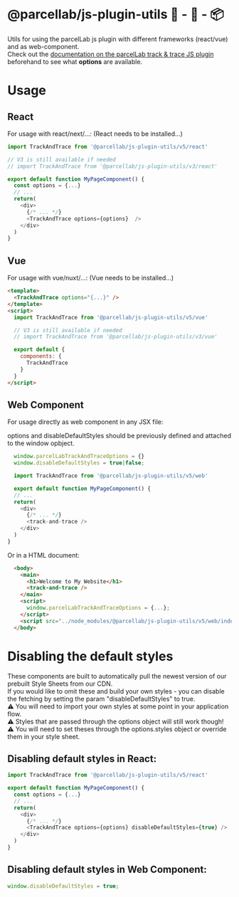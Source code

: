 # @parcellab/js-plugin-utils 🛒 - 🚛 - 📦

Utils for using the parcelLab js plugin with different frameworks (react/vue) and as web-component.  
Check out the [documentation on the parcelLab track & trace JS plugin](https://how.parcellab.works/docs/integration-quick-start/track-and-trace-page) beforehand to see what **options** are available. 

# Usage

## React
For usage with react/next/...:
(React needs to be installed...)  

```javascript
import TrackAndTrace from '@parcellab/js-plugin-utils/v5/react'

// V3 is still available if needed
// import TrackAndTrace from '@parcellab/js-plugin-utils/v3/react'

export default function MyPageComponent() {
  const options = {...}
  // ...
  return(
    <div>
      {/* ... */}
      <TrackAndTrace options={options}  />
    </div>
  )
}

```

## Vue
For usage with vue/nuxt/...:
(Vue needs to be installed...)  

```html
<template>
  <TrackAndTrace options="{...}" />
</template>
<script>
  import TrackAndTrace from '@parcellab/js-plugin-utils/v5/vue'

  // V3 is still available if needed
  // import TrackAndTrace from '@parcellab/js-plugin-utils/v3/vue'

  export default {
    components: {
      TrackAndTrace
    }
  }
</script>


```

## Web Component
For usage directly as web component in any JSX file:

options and disableDefaultStyles should be previously defined and attached to the window opbject.

```javascript
  window.parcelLabTrackAndTraceOptions = {}
  window.disableDefaultStyles = true|false;
```

```javascript
  import TrackAndTrace from '@parcellab/js-plugin-utils/v5/web'

  export default function MyPageComponent() {
  // ...
  return(
    <div>
      {/* ... */}
      <track-and-trace />
    </div>
  )
}

```

Or in a HTML document:
```html
  <body>
    <main>
      <h1>Welcome to My Website</h1>
      <track-and-trace />
    </main>
    <script>
      window.parcelLabTrackAndTraceOptions = {...};
    </script>
    <script src="../node_modules/@parcellab/js-plugin-utils/v5/web/index.js"></script>
  </body>
```

# Disabling the default styles
These components are built to automatically pull the newest version of our prebuilt Style Sheets from our CDN.  
If you would like to omit these and build your own styles - you can disable the fetching by setting the param "disableDefaultStyles" to true.  
⚠️  You will need to import your own styles at some point in your application flow.  
⚠️  Styles that are passed through the options object will still work though!  
⚠️  You will need to set theses through the options.styles object or override them in your style sheet.  

## Disabling default styles in React:
```javascript
import TrackAndTrace from '@parcellab/js-plugin-utils/v5/react'

export default function MyPageComponent() {
  const options = {...}
  // ...
  return(
    <div>
      {/* ... */}
      <TrackAndTrace options={options} disableDefaultStyles={true} />
    </div>
  )
}
```

## Disabling default styles in Web Component:
```javascript
window.disableDefaultStyles = true;
```

